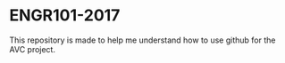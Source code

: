 # ENGR101-2017

This repository is made to help me understand how to use github for the AVC project.
